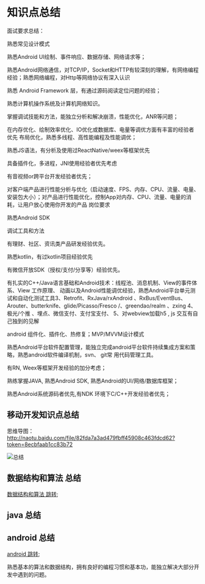 # 知识点总结

面试要求总结：

熟悉常见设计模式

熟悉Android UI绘制、事件响应、数据存储、网络请求等；

熟悉Android网络通信，对TCP/IP，Socket和HTTP有较深刻的理解，有网络编程经验；熟悉网络编程，对Http等网络协议有深入认识 

熟悉 Android Framework 层，有通过源码阅读定位问题的经验；

熟悉计算机操作系统及计算机网络知识。

掌握调试技能和方法，能独立分析和解决崩溃，性能优化，ANR等问题；

在内存优化、绘制效率优化、IO优化或数据库、电量等调优方面有丰富的经验者优先 布局优化，熟悉多线程、高性能编程及性能调优；

熟悉JS语法，有分析及使用过ReactNative/weex等框架优先

具备插件化，多进程，JNI使用经验者优先考虑

有音视频or跨平台开发经验者优先；

对客户端产品进行性能分析与优化（启动速度、FPS、内存、CPU、流量、电量、安装包大小）；对产品进行性能优化，控制App对内存、CPU、流量、电量的消耗，让用户放心使用你开发的产品
                                             岗位要求
                                             

熟悉Android SDK 

调试工具和方法

有理财、社区、资讯类产品研发经验优先。 

熟悉kotlin，有过kotlin项目经验优先

有微信开放SDK（授权/支付/分享等）经验优先。

有扎实的C++/Java语言基础和Android技术：线程池、消息机制、View的事件体系、View 工作原理、
动画以及Android性能调优经验，熟悉Android平台单元测试和自动化测试工具3、Retrofit、RxJava/rxAndroid 、RxBus/EventBus、Arouter、butterknife、glide/Picasso/Fresco
/、greendao/realm 、zxing
4、极光/个推 、埋点、微信支付、支付宝支付、
5、对webview加载h5 , js 交互有自己独到的见解

android 组件化、插件化、热修复；MVP/MVVM设计模式

熟悉Android平台软件配置管理，能独立完成android平台软件持续集成方案和策略，熟悉android软件编译机制，svn、 git常 用代码管理工具。

有RN, Weex等框架开发经验的加分考虑；

熟练掌握JAVA, 熟悉Android SDK, 熟悉Android的UI/网络/数据库框架； 

熟悉Android系统源码者优先,有NDK 环境下C/C++开发经验者优先；

## 移动开发知识点总结

思维导图：http://naotu.baidu.com/file/82fda7a3ad479fbff45908c463fdcd62?token=8ecbfaab1cc83b72

![总结](https://github.com/66668/Android_Interview/blob/master/pictures/app_all.svg)

## 数据结构和算法 总结
[数据结构和算法 跳转](https://github.com/66668/Android_Interview/blob/master/lib_structure/README.md);
## java 总结

## android 总结
[android 跳转](https://github.com/66668/Android_Interview/blob/master/lib_android/README.md);

熟悉基本的算法和数据结构，拥有良好的编程习惯和基本功，能独立解决大部分开发中遇到的问题。